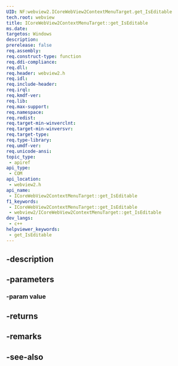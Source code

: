 ```yaml
---
UID: NF:webview2.ICoreWebView2ContextMenuTarget.get_IsEditable
tech.root: webview
title: ICoreWebView2ContextMenuTarget::get_IsEditable
ms.date: 
targetos: Windows
description: 
prerelease: false
req.assembly: 
req.construct-type: function
req.ddi-compliance: 
req.dll: 
req.header: webview2.h
req.idl: 
req.include-header: 
req.irql: 
req.kmdf-ver: 
req.lib: 
req.max-support: 
req.namespace: 
req.redist: 
req.target-min-winverclnt: 
req.target-min-winversvr: 
req.target-type: 
req.type-library: 
req.umdf-ver: 
req.unicode-ansi: 
topic_type:
 - apiref
api_type:
 - COM
api_location:
 - webview2.h
api_name:
 - ICoreWebView2ContextMenuTarget::get_IsEditable
f1_keywords:
 - ICoreWebView2ContextMenuTarget::get_IsEditable
 - webview2/ICoreWebView2ContextMenuTarget::get_IsEditable
dev_langs:
 - c++
helpviewer_keywords:
 - get_IsEditable
---
```


## -description

## -parameters

### -param value

## -returns

## -remarks

## -see-also

